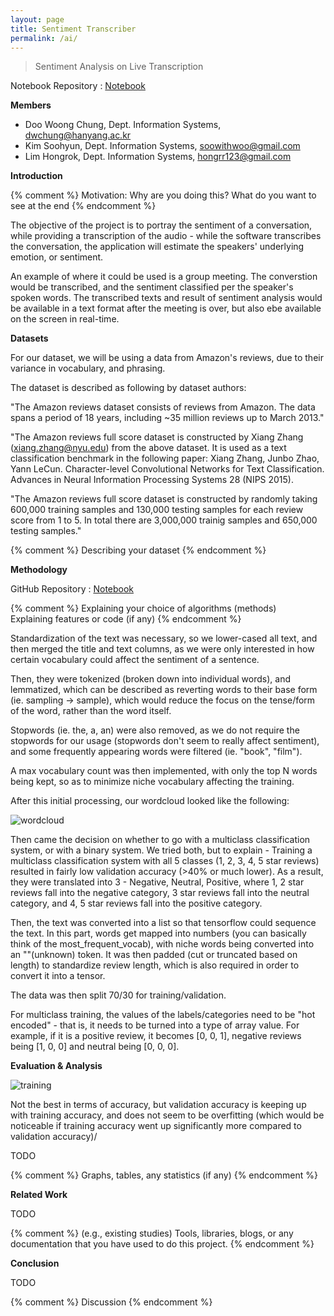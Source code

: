 ```yaml
---
layout: page
title: Sentiment Transcriber
permalink: /ai/
---
```


> Sentiment Analysis on Live Transcription

Notebook Repository : [Notebook](https://github.com/2021hy-team6/sentiment_analysis_nb/blob/main/Sentiment_Analysis.ipynb)

**Members**

* Doo Woong Chung, Dept. Information Systems, dwchung@hanyang.ac.kr
* Kim Soohyun, Dept. Information Systems, soowithwoo@gmail.com
* Lim Hongrok, Dept. Information Systems, hongrr123@gmail.com

**Introduction**

{% comment %}
Motivation: Why are you doing this?
What do you want to see at the end
{% endcomment %}

The objective of the project is to portray the sentiment of a conversation,
while providing a transcription of the audio - while the software transcribes the conversation, 
the application will estimate the speakers' underlying emotion, or sentiment.

An example of where it could be used is a group meeting. The converstion would be transcribed,
and the sentiment classified per the speaker's spoken words. The transcribed texts and result
of sentiment analysis would be available in a text format after the meeting is over, but also
ebe available on the screen in real-time.

**Datasets**

For our dataset, we will be using a data from Amazon's reviews, due to their variance in vocabulary,
and phrasing. 

The dataset is described as following by dataset authors:

"The Amazon reviews dataset consists of reviews from Amazon. The data spans a period of 18 years, including ~35 million reviews up to March 2013."

"The Amazon reviews full score dataset is constructed by Xiang Zhang (xiang.zhang@nyu.edu) from the above dataset. 
It is used as a text classification benchmark in the following paper: Xiang Zhang, Junbo Zhao, Yann LeCun. 
Character-level Convolutional Networks for Text Classification. Advances in Neural Information Processing Systems 28 (NIPS 2015).

"The Amazon reviews full score dataset is constructed by randomly taking 600,000 training samples and 130,000 testing samples for each review score from 1 to 5. 
In total there are 3,000,000 trainig samples and 650,000 testing samples."


{% comment %}
Describing your dataset
{% endcomment %}

**Methodology**

GitHub Repository : [Notebook](https://github.com/2021hy-team6/sentiment_analysis_nb/blob/main/Sentiment_Analysis.ipynb)

{% comment %}
Explaining your choice of algorithms (methods)\
Explaining features or code (if any)
{% endcomment %}

Standardization of the text was necessary, so we lower-cased all text, and then merged the title and text columns, as we were only interested in how certain vocabulary
could affect the sentiment of a sentence.

Then, they were tokenized (broken down into individual words), and lemmatized, which can be described as reverting words to their base form (ie. sampling -> sample),
which would reduce the focus on the tense/form of the word, rather than the word itself.

Stopwords (ie. the, a, an) were also removed, as we do not require the stopwords for our usage (stopwords don't seem to really affect sentiment), and some frequently
appearing words were filtered (ie. "book", "film").

A max vocabulary count was then implemented, with only the top N words being kept, so as to minimize niche vocabulary affecting the training.

After this initial processing, our wordcloud looked like the following: 

![wordcloud](https://i.imgur.com/Uxoz9m0.png)

Then came the decision on whether to go with a multiclass classification system, or with a binary system. We tried both, but to explain - 
Training a multiclass classification system with all 5 classes (1, 2, 3, 4, 5 star reviews) resulted in fairly low validation accuracy (>40% or much lower).
As a result, they were translated into 3 - Negative, Neutral, Positive, where 1, 2 star reviews fall into the negative category, 3 star reviews fall into the neutral category,
and 4, 5 star reviews fall into the positive category.

Then, the text was converted into a list so that tensorflow could sequence the text. In this part, words get mapped into numbers (you can basically think of the most_frequent_vocab),
with niche words being converted into an "<unk>"(unknown) token. It was then padded (cut or truncated based on length) to standardize review length, which is also required in order 
to convert it into a tensor. 

The data was then split 70/30 for training/validation.

For multiclass training, the values of the labels/categories need to be "hot encoded" - that is, it needs to be turned into a type of array value. For example, if it is a positive review,
it becomes [0, 0, 1], negative reviews being [1, 0, 0] and neutral being [0, 0, 0].


**Evaluation & Analysis**

![training](https://i.imgur.com/15qK9Rb.png)

Not the best in terms of accuracy, but validation accuracy is keeping up with training accuracy, and does not seem to be overfitting (which would be noticeable if training accuracy 
went up significantly more compared to validation accuracy)/

TODO

{% comment %}
Graphs, tables, any statistics (if any)
{% endcomment %}

**Related Work**

TODO

{% comment %}
(e.g., existing studies)
Tools, libraries, blogs, or any documentation that you have used to do this project.
{% endcomment %}

**Conclusion**

TODO

{% comment %}
Discussion
{% endcomment %}
